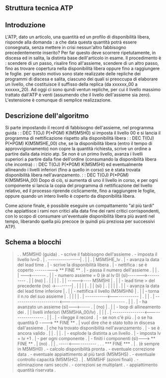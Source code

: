 ## Struttura tecnica ATP


##  Introduzione
L'ATP, dato un articolo, una quantità ed un profilo di disponibilità libera, risponde alla domanda :  a che data questa quantità potrà essere consegnata, senza mettere in crisi nessun'altro fabbisogno precedentemente inserito?
Per far questo deve scorrere ripetutamente, in discesa ed in salita, la distinta base deill'articolo in esame.
Il procedimento è :  scendere di un passo, risalire fino all'assieme, scendere di un altro passo, fino as trovare copertura nella disponibilità libera oppure fino a raggiungere le foglie.
per questo motivo sono state realizzate delle repliche dei programmi di discesa e salita, ciascuno dei quali si preoccupa di elaborare un livello, che costituisce il suffisso della replica (da xxxxxx_00 a xxxxxx_20).
Ad oggi ci sono qundi ventun repliche, per cui il livello massimo trattato dall'ATP è venti (assumendo che il livello dell'assieme sia zero). L'estensione è comunque di semplice realizzazione.


##  Descrizione dell'algoritmo
Si parte impostando il record di fabbisogno dell'assieme, nel programma guida
 :  : DEC T(OJ) P(*PGM) K(M5M5H0)
si imposta il livello 00 e si lancia il programma di nettificazione rispetto alla disponibilità libera
 :  : DEC T(OJ) P(*PGM) K(M5M5HE_00)
che, se la disponibilità libera (entro il tempo di approvvigionamento) non copre la quantità richiesta, scrive un ordine a partire dalla data inizio atp.
Se non è un primo livello, avanza i livelli superiori a partire dalla fine dell'ordine (consumando la disponibilità libera che incontra)
 :  : DEC T(OJ) P(*PGM) K(M5M5HI)
ed eventualmente allineando i livelli inferiori (fino a quello in corso) se è stata trovata disponibilità libera nell'avanzamento.
 :  : DEC T(OJ) P(*PGM) K(M5M5HA_00)
Dopo di ciò, si aumenta di uno il livello in corso, e per ogni componente si  lancia la copia del programma di nettificazione del livello relativo, ed il processo riprende ciclicamente, fino a raggiungere le foglie, oppure quando un intero livello è coperto da disponibilità libera.

Come azione finale, è possibile eseguire un compattamento "al più tardi" che appiattisce i rami non critici alla data fine dei rami critici corrispondenti, con lo scopo di consumare un'eventuale disponibilità libera più avanti nel tempo, liberando quella più precoce (e quindi più preziosa per successivi ATP).

## Schema a blocchi

>.
.            M5M5H0 (guida)
.            - scrive il fabbisogno dell'assieme
.            - imposta il livello lv=0
.                 |
. ----------------|
. |               |
. |          M5M5HE_lv
. |          - avanza la data del lead time
. |          - scrive la disponibilità libera
. |          - nettifica :  se è coperto ---------> ** FINE **
. |          - passa il numero dell'assieme
. |               |
. |     --->-------
. |     |    - numero assieme = 0 (è al lv 0) (sì)------->----------
. |     |        (no)                                              |
. |     |         |                                                |
. |     |         ----->---- M5M5HI                                |
. |     |              - lead time > del precedente (no) ->--------|
. |     |                       |                                  |
. |     |                      (sì)                                |
. |     |                       |                                  |
. |     |              - avanza la data del lead time inferiore    |
. |     |              - nettifica il livello (M5M5HN)             |
. |     |              - torna il n.ro del suo assieme             |
. |     |                       |                                  |
. |     -----------<-------------                                  |
. |                                                                |
. |           -----------------------<------------------------------
. |           |
. |        - ha avanzato un assieme (sì)--->-----
. |          (no)                               |
. |           |               - loop di allineamento dei
. |           |                 livelli inferiori (M5M5HA_00/lv)
. |           |                                 |
. |           ----------------<------------------
. |               |
. |         - rilegge il record
. |         - se non c'è più
. |           o se ha quantità 0 ----> ** FINE **
. |             vuol dire che è stato tolto in discesa dall'assieme
. |             che ha trovato disponibilità nell'avanzamento
. |         - se è ancora valido
. |               |
. |               |
. |         - esplode la distinta a un livello
. |         - imposta lv = lv +1
. |         - per ogni componente
. |         - finiti i componenti (sì)---> ** FINE **
. |             (no)
. |               |
. -----<-----------
.
.
.          *** FINE ***
.              |
.          (è sempre in M5M5H0)
.          - calcolo disponibilità pronta
.          - eventuale correzione data
.          - eventuale appiattimento al più tardi (M5M5HS)
.          - eventuale controllo capacità (M5M5HC)
.              |
.          M5M5HF (azioni finali)
.          - eliminazione rami secchi
.          - correzioni se multiplant
.          - appiattimento quantità riservata
.

















